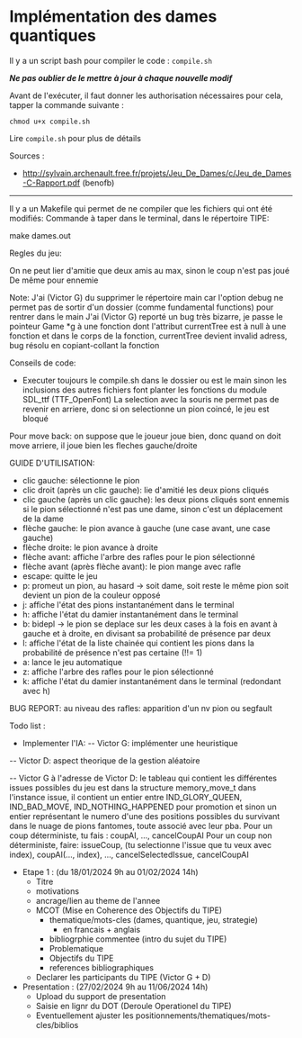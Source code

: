 # Implémentation des dames quantiques

Il y a un script bash pour compiler le code : `compile.sh`

__*Ne pas oublier de le mettre à jour à chaque nouvelle modif*__

Avant de l'exécuter, il faut donner les authorisation nécessaires
pour cela, tapper la commande suivante :
``` 
chmod u+x compile.sh
```
Lire `compile.sh` pour plus de détails

Sources :
- http://sylvain.archenault.free.fr/projets/Jeu_De_Dames/c/Jeu_de_Dames-C-Rapport.pdf (benofb)
___

Il y a un Makefile qui permet de ne compiler que les fichiers qui ont été modifiés:
Commande à taper dans le terminal, dans le répertoire TIPE:

make dames.out

Regles du jeu:

On ne peut lier d'amitie que deux amis au max, sinon le coup n'est pas joué
De même pour ennemie

Note: J'ai (Victor G) du supprimer le répertoire main car l'option debug ne permet pas de sortir d'un dossier (comme fundamental functions) pour rentrer dans le main
J'ai (Victor G) reporté un bug très bizarre, je passe le pointeur Game *g à une fonction dont l'attribut currentTree est à null à une fonction et dans le corps de la
fonction, currentTree devient invalid adress, bug résolu en copiant-collant la fonction

Conseils de code:
- Executer toujours le compile.sh dans le dossier ou est le main sinon les inclusions des autres fichiers font planter les fonctions du module SDL_ttf (TTF_OpenFont)
La selection avec la souris ne permet pas de revenir en arriere, donc si on selectionne un pion coincé, le jeu est bloqué

Pour move back: on suppose que le joueur joue bien, donc quand on doit move arriere, il joue bien les fleches gauche/droite

GUIDE D'UTILISATION:
- clic gauche: sélectionne le pion
- clic droit (après un clic gauche): lie d'amitié les deux pions cliqués
- clic gauche (après un clic gauche): les deux pions cliqués sont ennemis si le pion sélectionné n'est pas une dame, sinon c'est un déplacement de la dame
- flèche gauche: le pion avance à gauche (une case avant, une case gauche)
- flèche droite: le pion avance à droite
- flèche avant: affiche l'arbre des rafles pour le pion sélectionné
- flèche avant (après flèche avant): le pion mange avec rafle
- escape: quitte le jeu
- p: promeut un pion, au hasard -> soit dame, soit reste le même pion soit devient un pion de la couleur opposé
- j: affiche l'état des pions instantanément dans le terminal
- h: affiche l'état du damier instantanément dans le terminal
- b: bidepl -> le pion se deplace sur les deux cases à la fois en avant à gauche et à droite, en divisant sa probabilité de présence par deux
- l: affiche l'état de la liste chainée qui contient les pions dans la probabilité de présence n'est pas certaine (!!= 1)
- a: lance le jeu automatique
- z: affiche l'arbre des rafles pour le pion sélectionné
- k: affiche l'état du damier instantanément dans le terminal (redondant avec h)


BUG REPORT:
au niveau des rafles: apparition d'un nv pion ou segfault


Todo list :
- Implementer l'IA:
-- Victor G: implémenter une heuristique

-- Victor D: aspect theorique de la gestion aléatoire

-- Victor G à l'adresse de Victor D: le tableau qui contient les différentes issues possibles du jeu est dans la structure memory_move_t dans l'instance issue, il 
contient un entier entre IND_GLORY_QUEEN, IND_BAD_MOVE, IND_NOTHING_HAPPENED pour promotion et sinon un entier représentant le numero d'une des positions possibles du
survivant dans le nuage de pions fantomes, toute associé avec leur pba.
Pour un coup déterministe, tu fais : coupAI, ..., cancelCoupAI
Pour un coup non déterministe, faire: issueCoup, (tu selectionne l'issue que tu veux avec index), coupAI(..., index), ..., cancelSelectedIssue, cancelCoupAI

- Etape 1 : (du 18/01/2024 9h au 01/02/2024 14h)
    - Titre
    - motivations
    - ancrage/lien au theme de l'annee
    - MCOT (Mise en Coherence des Objectifs du TIPE)
        - thematique/mots-cles (dames, quantique, jeu, strategie)
            - en francais + anglais
        - bibliogrphie commentee (intro du sujet du TIPE)
        - Problematique
        - Objectifs du TIPE
        - references bibliographiques
    - Declarer les participants du TIPE (Victor G + D)
- Presentation : (27/02/2024 9h au 11/06/2024 14h)
    - Upload du support de presentation
    - Saisie en lignr du DOT (Deroule Operationel du TIPE)
    - Eventuellement ajuster les positionnements/thematiques/mots-cles/biblios
